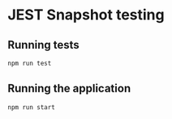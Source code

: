 # JEST Snapshot testing

## Running tests

```bash
npm run test
```

## Running the application

```bash
npm run start
```
